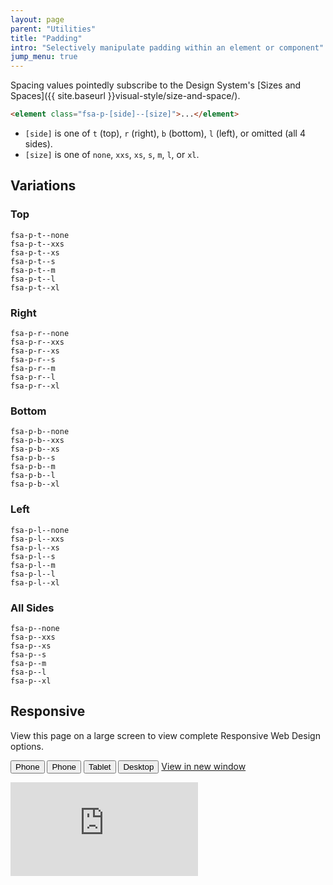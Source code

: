 ```yaml
---
layout: page
parent: "Utilities"
title: "Padding"
intro: "Selectively manipulate padding within an element or component"
jump_menu: true
---
```


Spacing values pointedly subscribe to the Design System's [Sizes and Spaces]({{ site.baseurl }}visual-style/size-and-space/).

```html
<element class="fsa-p-[side]--[size]">...</element>
```
* `[side]` is one of `t` (top), `r` (right), `b` (bottom), `l` (left), or omitted (all 4 sides).
* `[size]` is one of `none`, `xxs`, `xs`, `s`, `m`, `l`, or `xl`.

## Variations

<div class="fsa-grid">
  <div class="fsa-grid__1 fsa-grid__1/2@s fsa-grid__1/4@m">
    <h3>Top</h3>
    <div class="docs__utilities__demo">
      <div class="docs__utilities__demo-item fsa-p-t--none"><code>fsa-p-t--none</code></div>
    </div>
    <div class="docs__utilities__demo">
      <div class="docs__utilities__demo-item fsa-p-t--xxs"><code>fsa-p-t--xxs</code></div>
    </div>
    <div class="docs__utilities__demo">
      <div class="docs__utilities__demo-item fsa-p-t--xs"><code>fsa-p-t--xs</code></div>
    </div>
    <div class="docs__utilities__demo">
      <div class="docs__utilities__demo-item fsa-p-t--s"><code>fsa-p-t--s</code></div>
    </div>
    <div class="docs__utilities__demo">
      <div class="docs__utilities__demo-item fsa-p-t--m"><code>fsa-p-t--m</code></div>
    </div>
    <div class="docs__utilities__demo">
      <div class="docs__utilities__demo-item fsa-p-t--l"><code>fsa-p-t--l</code></div>
    </div>
    <div class="docs__utilities__demo">
      <div class="docs__utilities__demo-item fsa-p-t--xl"><code>fsa-p-t--xl</code></div>
    </div>
  </div>
  <div class="fsa-grid__1 fsa-grid__1/2@s fsa-grid__1/4@m">
    <h3>Right</h3>
    <div class="docs__utilities__demo">
      <div class="docs__utilities__demo-item fsa-p-r--none"><code>fsa-p-r--none</code></div>
    </div>
    <div class="docs__utilities__demo">
      <div class="docs__utilities__demo-item fsa-p-r--xxs"><code>fsa-p-r--xxs</code></div>
    </div>
    <div class="docs__utilities__demo">
      <div class="docs__utilities__demo-item fsa-p-r--xs"><code>fsa-p-r--xs</code></div>
    </div>
    <div class="docs__utilities__demo">
      <div class="docs__utilities__demo-item fsa-p-r--s"><code>fsa-p-r--s</code></div>
    </div>
    <div class="docs__utilities__demo">
      <div class="docs__utilities__demo-item fsa-p-r--m"><code>fsa-p-r--m</code></div>
    </div>
    <div class="docs__utilities__demo">
      <div class="docs__utilities__demo-item fsa-p-r--l"><code>fsa-p-r--l</code></div>
    </div>
    <div class="docs__utilities__demo">
      <div class="docs__utilities__demo-item fsa-p-r--xl"><code>fsa-p-r--xl</code></div>
    </div>
  </div>
  <div class="fsa-grid__1 fsa-grid__1/2@s fsa-grid__1/4@m">
    <h3>Bottom</h3>
    <div class="docs__utilities__demo">
      <div class="docs__utilities__demo-item fsa-p-b--none"><code>fsa-p-b--none</code></div>
    </div>
    <div class="docs__utilities__demo">
      <div class="docs__utilities__demo-item fsa-p-b--xxs"><code>fsa-p-b--xxs</code></div>
    </div>
    <div class="docs__utilities__demo">
      <div class="docs__utilities__demo-item fsa-p-b--xs"><code>fsa-p-b--xs</code></div>
    </div>
    <div class="docs__utilities__demo">
      <div class="docs__utilities__demo-item fsa-p-b--s"><code>fsa-p-b--s</code></div>
    </div>
    <div class="docs__utilities__demo">
      <div class="docs__utilities__demo-item fsa-p-b--m"><code>fsa-p-b--m</code></div>
    </div>
    <div class="docs__utilities__demo">
      <div class="docs__utilities__demo-item fsa-p-b--l"><code>fsa-p-b--l</code></div>
    </div>
    <div class="docs__utilities__demo">
      <div class="docs__utilities__demo-item fsa-p-b--xl"><code>fsa-p-b--xl</code></div>
    </div>
  </div>
  <div class="fsa-grid__1 fsa-grid__1/2@s fsa-grid__1/4@m">
    <h3>Left</h3>
    <div class="docs__utilities__demo">
      <div class="docs__utilities__demo-item fsa-p-l--none"><code>fsa-p-l--none</code></div>
    </div>
    <div class="docs__utilities__demo">
      <div class="docs__utilities__demo-item fsa-p-l--xxs"><code>fsa-p-l--xxs</code></div>
    </div>
    <div class="docs__utilities__demo">
      <div class="docs__utilities__demo-item fsa-p-l--xs"><code>fsa-p-l--xs</code></div>
    </div>
    <div class="docs__utilities__demo">
      <div class="docs__utilities__demo-item fsa-p-l--s"><code>fsa-p-l--s</code></div>
    </div>
    <div class="docs__utilities__demo">
      <div class="docs__utilities__demo-item fsa-p-l--m"><code>fsa-p-l--m</code></div>
    </div>
    <div class="docs__utilities__demo">
      <div class="docs__utilities__demo-item fsa-p-l--l"><code>fsa-p-l--l</code></div>
    </div>
    <div class="docs__utilities__demo">
      <div class="docs__utilities__demo-item fsa-p-l--xl"><code>fsa-p-l--xl</code></div>
    </div>
  </div>
</div>

### All Sides

<div class="docs__utilities__demo">
  <div class="docs__utilities__demo-item fsa-p--none"><code>fsa-p--none</code></div>
</div>
<div class="docs__utilities__demo">
  <div class="docs__utilities__demo-item fsa-p--xxs"><code>fsa-p--xxs</code></div>
</div>
<div class="docs__utilities__demo">
  <div class="docs__utilities__demo-item fsa-p--xs"><code>fsa-p--xs</code></div>
</div>
<div class="docs__utilities__demo">
  <div class="docs__utilities__demo-item fsa-p--s"><code>fsa-p--s</code></div>
</div>
<div class="docs__utilities__demo">
  <div class="docs__utilities__demo-item fsa-p--m"><code>fsa-p--m</code></div>
</div>
<div class="docs__utilities__demo">
  <div class="docs__utilities__demo-item fsa-p--l"><code>fsa-p--l</code></div>
</div>
<div class="docs__utilities__demo">
  <div class="docs__utilities__demo-item fsa-p--xl"><code>fsa-p--xl</code></div>
</div>

## Responsive

<div class="fsa-hide@l">
  <div class="fsa-alert fsa-alert--info fsa-alert--no-icon" role="alert">
    <div class="fsa-alert__body">
      <p class="fsa-alert__text">View this page on a large screen to view complete Responsive Web Design options.</p>
    </div>
  </div>
</div>
<div class="docs__rwd-demo-block">
  <p>
    <span class="fsa-btn-group fsa-btn-group--small" role="group" data-component>
      <button data-behavior="toggle-rwd-size" data-target="rwd-demo_padding" data-size="phone" class="fsa-btn-group__item fsa-btn-group__item--active" aria-selected="true" type="button" title="Portrait">Phone <span class="docs__rwd-demo-icon docs__rwd-demo-icon--portrait"></span></button>
      <button data-behavior="toggle-rwd-size" data-target="rwd-demo_padding" data-size="phone-big" class="fsa-btn-group__item" type="button" title="Landscape">Phone <span class="docs__rwd-demo-icon docs__rwd-demo-icon--landscape"></span></button>
      <button data-behavior="toggle-rwd-size" data-target="rwd-demo_padding" data-size="tablet" class="fsa-btn-group__item" type="button">Tablet</button>
      <button data-behavior="toggle-rwd-size" data-target="rwd-demo_padding" data-size="desktop" class="fsa-btn-group__item" type="button">Desktop</button>
    </span>
    <a class="fsa-m-l--xs fsa-text-size--1" href="http://usda-fsa.github.io/fsa-style/demo/rwd__padding.html" target="_blank">View in new window</a>
  </p>
  <div class="docs__rwd-embed-container">
    <div class="docs__rwd-embed docs__rwd-embed--phone" id="rwd-demo_padding">
      <iframe src="http://usda-fsa.github.io/fsa-style/demo/rwd__padding.html" class="docs__rwd-iframe" allowtransparency="true" frameborder="0" scrolling="yes" allowfullscreen="true"> </iframe>
    </div>
  </div>
</div>
